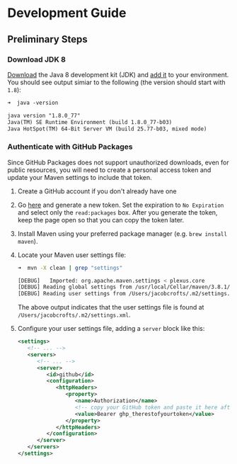 # Development Guide

## Preliminary Steps

### Download JDK 8

[Download](https://www.oracle.com/java/technologies/downloads) the Java 8 development kit (JDK) and [add it](https://www.baeldung.com/java-home-on-windows-7-8-10-mac-os-x-linux) to your environment. You should see output simiar to the following (the version should start with `1.8`):

```txt
➜  java -version

java version "1.8.0_77"
Java(TM) SE Runtime Environment (build 1.8.0_77-b03)
Java HotSpot(TM) 64-Bit Server VM (build 25.77-b03, mixed mode)
```

### Authenticate with GitHub Packages

Since GitHub Packages does not support unauthorized downloads, even for public resources, you will need to create a personal access token and update your Maven settings to include that token.

1. Create a GitHub account if you don't already have one
2. Go [here](https://github.com/settings/tokens) and generate a new token. Set the expiration to `No Expiration` and select only the `read:packages` box. After you generate the token, keep the page open so that you can copy the token later.
3. Install Maven using your preferred package manager (e.g. `brew install maven`).
4. Locate your Maven user settings file:

   ```sh
   ➜  mvn -X clean | grep "settings"

   [DEBUG]   Imported: org.apache.maven.settings < plexus.core
   [DEBUG] Reading global settings from /usr/local/Cellar/maven/3.8.1/libexec/conf/settings.xml
   [DEBUG] Reading user settings from /Users/jacobcrofts/.m2/settings.xml
   ```

   The above output indicates that the user settings file is found at `/Users/jacobcrofts/.m2/settings.xml`.
5. Configure your user settings file, adding a `server` block like this:

   ```xml
   <settings>
      <!-- ... -->
      <servers>
         <!-- ... -->
         <server>
            <id>github</id>
            <configuration>
               <httpHeaders>
                  <property>
                     <name>Authorization</name>
                     <!-- copy your GitHub token and paste it here after "Bearer" -->
                     <value>Bearer ghp_therestofyourtoken</value>
                  </property>
               </httpHeaders>
            </configuration>
         </server>
      </servers>
   </settings>
   ```
